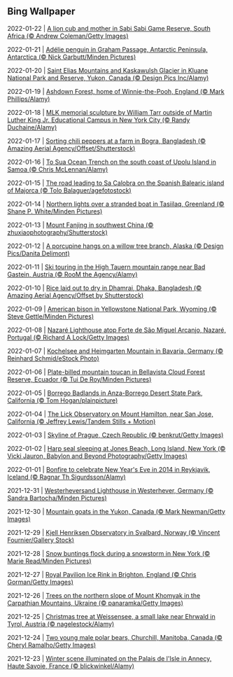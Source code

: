 ## Bing Wallpaper
2022-01-22 | [A lion cub and mother in Sabi Sabi Game Reserve, South Africa (© Andrew Coleman/Getty Images)](./wallpaper/2022-01-22.jpg) 

2022-01-21 | [Adélie penguin in Graham Passage, Antarctic Peninsula, Antarctica (© Nick Garbutt/Minden Pictures)](./wallpaper/2022-01-21.jpg) 

2022-01-20 | [Saint Elias Mountains and Kaskawulsh Glacier in Kluane National Park and Reserve, Yukon, Canada (© Design Pics Inc/Alamy)](./wallpaper/2022-01-20.jpg) 

2022-01-19 | [Ashdown Forest, home of Winnie-the-Pooh, England (© Mark Phillips/Alamy)](./wallpaper/2022-01-19.jpg) 

2022-01-18 | [MLK memorial sculpture by William Tarr outside of Martin Luther King Jr. Educational Campus in New York City (© Randy Duchaine/Alamy)](./wallpaper/2022-01-18.jpg) 

2022-01-17 | [Sorting chili peppers at a farm in Bogra, Bangladesh (© Amazing Aerial Agency/Offset/Shutterstock)](./wallpaper/2022-01-17.jpg) 

2022-01-16 | [To Sua Ocean Trench on the south coast of Upolu Island in Samoa (© Chris McLennan/Alamy)](./wallpaper/2022-01-16.jpg) 

2022-01-15 | [The road leading to Sa Calobra on the Spanish Balearic island of Majorca (© Tolo Balaguer/agefotostock)](./wallpaper/2022-01-15.jpg) 

2022-01-14 | [Northern lights over a stranded boat in Tasiilaq, Greenland (© Shane P. White/Minden Pictures)](./wallpaper/2022-01-14.jpg) 

2022-01-13 | [Mount Fanjing in southwest China (© zhuxiaophotography/Shutterstock)](./wallpaper/2022-01-13.jpg) 

2022-01-12 | [A porcupine hangs on a willow tree branch, Alaska (© Design Pics/Danita Delimont)](./wallpaper/2022-01-12.jpg) 

2022-01-11 | [Ski touring in the High Tauern mountain range near Bad Gastein, Austria (© RooM the Agency/Alamy)](./wallpaper/2022-01-11.jpg) 

2022-01-10 | [Rice laid out to dry in Dhamrai, Dhaka, Bangladesh (© Amazing Aerial Agency/Offset by Shutterstock)](./wallpaper/2022-01-10.jpg) 

2022-01-09 | [American bison in Yellowstone National Park, Wyoming (© Steve Gettle/Minden Pictures)](./wallpaper/2022-01-09.jpg) 

2022-01-08 | [Nazaré Lighthouse atop Forte de São Miguel Arcanjo, Nazaré, Portugal (© Richard A Lock/Getty Images)](./wallpaper/2022-01-08.jpg) 

2022-01-07 | [Kochelsee and Heimgarten Mountain in Bavaria, Germany (© Reinhard Schmid/eStock Photo)](./wallpaper/2022-01-07.jpg) 

2022-01-06 | [Plate-billed mountain toucan in Bellavista Cloud Forest Reserve, Ecuador (© Tui De Roy/Minden Pictures)](./wallpaper/2022-01-06.jpg) 

2022-01-05 | [Borrego Badlands in Anza-Borrego Desert State Park, California (© Tom Hogan/plainpicture)](./wallpaper/2022-01-05.jpg) 

2022-01-04 | [The Lick Observatory on Mount Hamilton, near San Jose, California (© Jeffrey Lewis/Tandem Stills + Motion)](./wallpaper/2022-01-04.jpg) 

2022-01-03 | [Skyline of Prague, Czech Republic (© benkrut/Getty Images)](./wallpaper/2022-01-03.jpg) 

2022-01-02 | [Harp seal sleeping at Jones Beach, Long Island, New York (© Vicki Jauron, Babylon and Beyond Photography/Getty Images)](./wallpaper/2022-01-02.jpg) 

2022-01-01 | [Bonfire to celebrate New Year's Eve in 2014 in Reykjavik, Iceland (© Ragnar Th Sigurdsson/Alamy)](./wallpaper/2022-01-01.jpg) 

2021-12-31 | [Westerheversand Lighthouse in Westerhever, Germany (© Sandra Bartocha/Minden Pictures)](./wallpaper/2021-12-31.jpg) 

2021-12-30 | [Mountain goats in the Yukon, Canada (© Mark Newman/Getty Images)](./wallpaper/2021-12-30.jpg) 

2021-12-29 | [Kjell Henriksen Observatory in Svalbard, Norway (© Vincent Fournier/Gallery Stock)](./wallpaper/2021-12-29.jpg) 

2021-12-28 | [Snow buntings flock during a snowstorm in New York (© Marie Read/Minden Pictures)](./wallpaper/2021-12-28.jpg) 

2021-12-27 | [Royal Pavilion Ice Rink in Brighton, England (© Chris Gorman/Getty Images)](./wallpaper/2021-12-27.jpg) 

2021-12-26 | [Trees on the northern slope of Mount Khomyak in the Carpathian Mountains, Ukraine (© panaramka/Getty Images)](./wallpaper/2021-12-26.jpg) 

2021-12-25 | [Christmas tree at Weissensee, a small lake near Ehrwald in Tyrol, Austria (© nagelestock/Alamy)](./wallpaper/2021-12-25.jpg) 

2021-12-24 | [Two young male polar bears, Churchill, Manitoba, Canada (© Cheryl Ramalho/Getty Images)](./wallpaper/2021-12-24.jpg) 

2021-12-23 | [Winter scene illuminated on the Palais de l'Isle in Annecy, Haute Savoie, France (© blickwinkel/Alamy)](./wallpaper/2021-12-23.jpg) 

